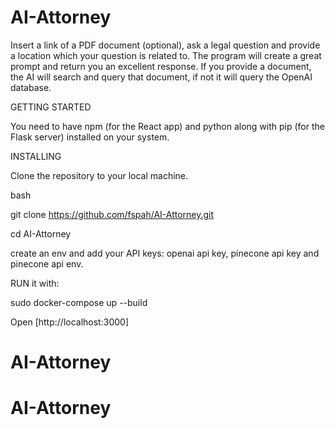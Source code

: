 # AI-Attorney

Insert a link of a PDF document (optional), ask a legal question and provide a location which your question is related to. The program will create a great prompt and return you an excellent response. If you provide a document, the AI will search and query that document, if not it will query the OpenAI database.


GETTING STARTED

You need to have npm (for the React app) and python along with pip (for the Flask server) installed on your system.




INSTALLING

Clone the repository to your local machine.

bash

git clone https://github.com/fspah/AI-Attorney.git

cd AI-Attorney

create an env and add your API keys: openai api key, pinecone api key and pinecone api env.

RUN it with:

sudo docker-compose up --build 

Open [http://localhost:3000]

    
# AI-Attorney
# AI-Attorney
